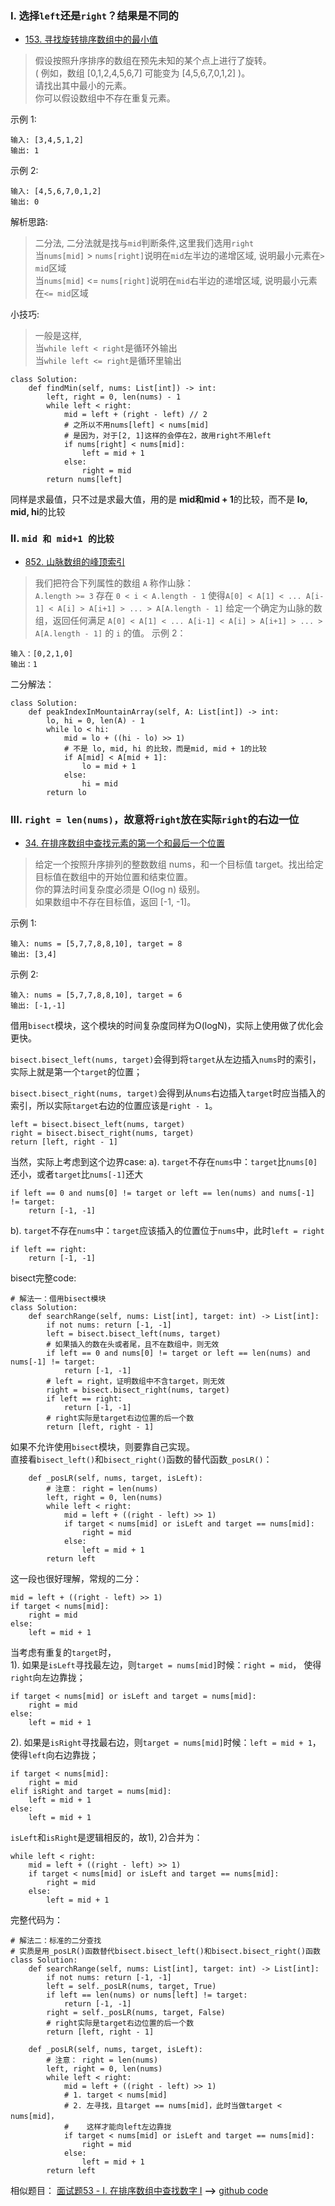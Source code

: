 ### I. 选择`left`还是`right`？结果是不同的
- [153. 寻找旋转排序数组中的最小值](https://leetcode-cn.com/problems/find-minimum-in-rotated-sorted-array/)
> 假设按照升序排序的数组在预先未知的某个点上进行了旋转。         
>( 例如，数组 [0,1,2,4,5,6,7] 可能变为 [4,5,6,7,0,1,2] )。        
>请找出其中最小的元素。      
>你可以假设数组中不存在重复元素。      

示例 1:
```shell
输入: [3,4,5,1,2]
输出: 1
```
示例 2:
```shell
输入: [4,5,6,7,0,1,2]
输出: 0
```
解析思路:
>二分法, 二分法就是找与`mid`判断条件,这里我们选用`right`         
>当`nums[mid]` > `nums[right]`说明在`mid`左半边的递增区域, 说明最小元素在`> mid`区域       
>当`nums[mid]` <= `nums[right]`说明在`mid`右半边的递增区域, 说明最小元素在`<= mid`区域          

小技巧:        

>一般是这样,             
>当`while left < right`是循环外输出          
>当`while left <= right`是循环里输出         
```python3
class Solution:
    def findMin(self, nums: List[int]) -> int:
        left, right = 0, len(nums) - 1
        while left < right:
            mid = left + (right - left) // 2
            # 之所以不用nums[left] < nums[mid]
            # 是因为，对于[2, 1]这样的会停在2，故用right不用left
            if nums[right] < nums[mid]:
                left = mid + 1
            else:
                right = mid
        return nums[left]
```

同样是求最值，只不过是求最大值，用的是 **mid和mid + 1**的比较，而不是 **lo, mid, hi**的比较
### II. `mid 和 mid+1 的比较`
- [852. 山脉数组的峰顶索引](https://leetcode-cn.com/problems/peak-index-in-a-mountain-array/)
> 我们把符合下列属性的数组 `A` 称作山脉：      
`A.length >= 3`
存在 `0 < i < A.length - 1` 使得`A[0] < A[1] < ... A[i-1] < A[i] > A[i+1] > ... > A[A.length - 1]`
给定一个确定为山脉的数组，返回任何满足 `A[0] < A[1] < ... A[i-1] < A[i] > A[i+1] > ... > A[A.length - 1]` 的 `i` 的值。
示例 2：
```shell
输入：[0,2,1,0]
输出：1
```
二分解法：
```python3
class Solution:
    def peakIndexInMountainArray(self, A: List[int]) -> int:
        lo, hi = 0, len(A) - 1
        while lo < hi:
            mid = lo + ((hi - lo) >> 1)
            # 不是 lo, mid, hi 的比较，而是mid, mid + 1的比较
            if A[mid] < A[mid + 1]:
                lo = mid + 1
            else:
                hi = mid
        return lo
```

### III. `right = len(nums)`，故意将`right`放在实际`right`的右边一位
- [34. 在排序数组中查找元素的第一个和最后一个位置](https://leetcode-cn.com/problems/find-first-and-last-position-of-element-in-sorted-array/)
> 给定一个按照升序排列的整数数组 nums，和一个目标值 target。找出给定目标值在数组中的开始位置和结束位置。         
你的算法时间复杂度必须是 O(log n) 级别。           
如果数组中不存在目标值，返回 [-1, -1]。

示例 1:

```
输入: nums = [5,7,7,8,8,10], target = 8
输出: [3,4]
```
示例 2:

```
输入: nums = [5,7,7,8,8,10], target = 6
输出: [-1,-1]
```

借用`bisect`模块，这个模块的时间复杂度同样为O(logN)，实际上使用做了优化会更快。

`bisect.bisect_left(nums, target)`会得到将`target`从左边插入`nums`时的索引，实际上就是第一个`target`的位置；

`bisect.bisect_right(nums, target)`会得到从`nums`右边插入`target`时应当插入的索引，所以实际`target`右边的位置应该是`right - 1`。

```python3
left = bisect.bisect_left(nums, target)
right = bisect.bisect_right(nums, target)
return [left, right - 1]
```

当然，实际上考虑到这个边界case:
a). `target`不存在`nums`中：`target`比`nums[0]`还小，或者`target`比`nums[-1]`还大

```python3
if left == 0 and nums[0] != target or left == len(nums) and nums[-1] != target:
    return [-1, -1]
```

b). `target`不存在`nums`中：`target`应该插入的位置位于`nums`中，此时`left = right`

```python3
if left == right:
    return [-1, -1]
```

bisect完整code:

```python3
# 解法一：借用bisect模块
class Solution:
    def searchRange(self, nums: List[int], target: int) -> List[int]:
        if not nums: return [-1, -1]
        left = bisect.bisect_left(nums, target)
        # 如果插入的数在头或者尾，且不在数组中，则无效
        if left == 0 and nums[0] != target or left == len(nums) and nums[-1] != target:
            return [-1, -1]
        # left = right，证明数组中不含target，则无效
        right = bisect.bisect_right(nums, target)
        if left == right:
            return [-1, -1]
        # right实际是target右边位置的后一个数
        return [left, right - 1]
```

如果不允许使用`bisect`模块，则要靠自己实现。        
直接看`bisect_left()`和`bisect_right()`函数的替代函数`_posLR()`：

```python3
    def _posLR(self, nums, target, isLeft):
        # 注意： right = len(nums)
        left, right = 0, len(nums)
        while left < right:
            mid = left + ((right - left) >> 1)
            if target < nums[mid] or isLeft and target == nums[mid]:
                right = mid
            else:
                left = mid + 1
        return left
```

这一段也很好理解，常规的二分：

```python3
mid = left + ((right - left) >> 1)
if target < nums[mid]:
    right = mid
else:
    left = mid + 1
```

当考虑有重复的`target`时，     
1). 如果是`isLeft`寻找最左边，则`target = nums[mid]`时候：`right = mid`， 使得`right`向左边靠拢；

```python3
if target < nums[mid] or isLeft and target = nums[mid]:
    right = mid
else:
    left = mid + 1
```

2). 如果是`isRight`寻找最右边，则`target = nums[mid]`时候：`left = mid + 1`， 使得`left`向右边靠拢；

```python3
if target < nums[mid]:
    right = mid
elif isRight and target = nums[mid]:
    left = mid + 1
else:
    left = mid + 1
```

`isLeft`和`isRight`是逻辑相反的，故1), 2)合并为：

```python3
while left < right:
    mid = left + ((right - left) >> 1)
    if target < nums[mid] or isLeft and target == nums[mid]:
        right = mid
    else:
        left = mid + 1
```

完整代码为：
```python3
# 解法二：标准的二分查找
# 实质是用_posLR()函数替代bisect.bisect_left()和bisect.bisect_right()函数
class Solution:
    def searchRange(self, nums: List[int], target: int) -> List[int]:
        if not nums: return [-1, -1]
        left = self._posLR(nums, target, True)
        if left == len(nums) or nums[left] != target:
            return [-1, -1]
        right = self._posLR(nums, target, False)
        # right实际是target右边位置的后一个数
        return [left, right - 1]
    
    def _posLR(self, nums, target, isLeft):
        # 注意： right = len(nums)
        left, right = 0, len(nums)
        while left < right:
            mid = left + ((right - left) >> 1)
            # 1. target < nums[mid]
            # 2. 左寻找，且target == nums[mid]，此时当做target < nums[mid]，
            #    这样才能向left左边靠拢
            if target < nums[mid] or isLeft and target == nums[mid]:
                right = mid
            else:
                left = mid + 1
        return left
```

相似题目：
[面试题53 - I. 在排序数组中查找数字 I](https://leetcode-cn.com/problems/zai-pai-xu-shu-zu-zhong-cha-zhao-shu-zi-lcof/) **-->**
[github code](https://github.com/Iruze/SwordForOffer-ZZW/blob/master/%E9%9D%A2%E8%AF%95%E9%A2%9853%20-%20I.%20%E5%9C%A8%E6%8E%92%E5%BA%8F%E6%95%B0%E7%BB%84%E4%B8%AD%E6%9F%A5%E6%89%BE%E6%95%B0%E5%AD%97%20I/search.py)
